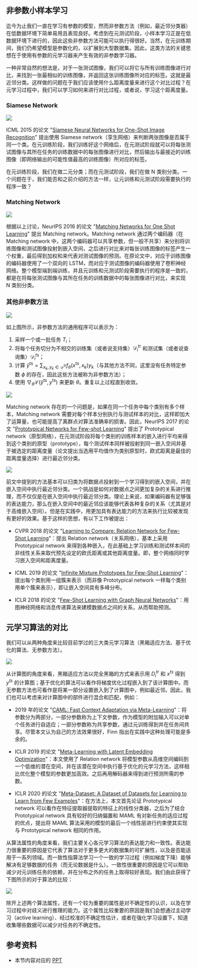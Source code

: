## 非参数小样本学习

迄今为止我们一直在学习有参数的模型，然而非参数方法（例如，最近邻分类器）在低数据环境下简单易用且表现良好。考虑到在元测试阶段，小样本学习正是在低数据环境下进行的，因此这些非参数方法可能可以执行得很好。当然，在元训练期间，我们仍希望模型是参数化的，以扩展到大型数据集。因此，这类方法的关键思想在于使用有参数的元学习器来产生有效的非参数学习器。

一种非常自然的想法是，对于一张测试图像，我们可以将它与所有训练图像进行对比，来找到一张最相似的训练图像，并返回这张训练图像所对应的标签。这就是最近邻分类。这样做的问题在于我们应该使用什么距离度量来进行这个对比过程？在元学习过程中，我们可以学习如何来进行对比过程，或者说，学习这个距离度量。

### Siamese Network

![](https://raw.githubusercontent.com/bighuang624/pic-repo/master/CS330-Siamese-Network.png)

ICML 2015 的论文 "[Siamese Neural Networks for One-Shot Image Recognition](http://www.cs.toronto.edu/~gkoch/files/msc-thesis.pdf)" 提出使用 Siamese network（孪生网络）来判断两张图像是否属于同一个类。在元训练阶段，我们训练好这个网络后，在元测试阶段就可以将每张测试图像与其所在任务的训练数据中的每张图像进行对比，然后输出与最接近的训练图像（即网络输出的可能性值最高的训练图像）所对应的标签。

在元训练阶段，我们在做二元分类；而在元测试阶段，我们在做 N 类别分类。一个问题在于，我们能否和之前介绍的方法一样，让元训练和元测试阶段需要执行的程序一致？

### Matching Network

![](https://raw.githubusercontent.com/bighuang624/pic-repo/master/CS330-Matching-Network.png)

根据以上讨论，NeurIPS 2016 的论文 "[Matching Networks for One Shot Learning](http://papers.nips.cc/paper/6385-matching-networks-for-one-shot-learning.pdf)" 提出 Matching network。Matching network 通过两个编码器（在 Matching network 中，这两个编码器可以共享参数，但一般不共享）来分别将训练图像和测试图像投射到嵌入空间，之后进行对比来对每张训练图像的标签产生一个权重，最后得到加权和来代表对测试图像的预测。在原论文中，对应于训练图像的编码器使用了一个双向的 LSTM，而对应于测试图像的编码器使用了卷积神经网络。整个模型端到端训练，并且元训练和元测试阶段需要执行的程序是一致的，都是在将每张测试图像与其所在任务的训练数据中的每张图像进行对比，来实现 N 类别分类。

### 其他非参数方法

![](https://raw.githubusercontent.com/bighuang624/pic-repo/master/CS330-non-parametric-methods.png)

如上图所示，非参数方法的通用程序可以表示为：

1. 采样一个或一批任务 $T_{i}$；
2. 将每个任务切分为不相交的训练集（或者说支持集）$\mathcal{D}_{i}^{\mathrm{tr}}$ 和测试集（或者说查询集）$\mathcal{D}_{i}^{\mathrm{ts}}$；
3. 计算 $\hat{y}^{\mathrm{ts}}=\sum_{x_{k}, y_{k} \in \mathcal{D}^{\mathrm{tr}}} f_{\theta}\left(x^{\mathrm{ts}}, x_{k}\right) y_{k}$（与其他方法不同，这里没有任务特定参数 $\phi$ 的存在，因此这些方法被称为非参数方法）；
4. 使用 $\nabla_{\theta} \mathcal{L}\left(\hat{y}^{\mathrm{ts}}, y^{\mathrm{ts}}\right)$ 来更新 $\theta$。重复以上过程直到收敛。

![](https://raw.githubusercontent.com/bighuang624/pic-repo/master/CS330-Prototypical-Network.png)

Matching network 存在的一个问题是，如果在同一个任务中每个类别有多个样本，Matching network 需要对每个样本分别执行与测试样本的对比，这样即加大了运算量，也可能提高了离群点对算法准确率的损害。因此，NeurIPS 2017 的论文 "[Prototypical Networks for Few-shot Learning](http://papers.nips.cc/paper/6996-prototypical-networks-for-few-shot-learning.pdf)" 提出了 Prototypical network（原型网络），在元测试阶段将每个类别的训练样本的嵌入进行平均来得到这个类别的原型（prototype），每个测试样本同样被投射到同一嵌入空间并基于被选定的距离度量（论文提出当选用平均值作为类别原型时，欧式距离是最佳的距离度量选择）进行最近邻分类。

![](https://raw.githubusercontent.com/bighuang624/pic-repo/master/CS330-other-non-parametric-methods.png)

前文中提到的方法基本可以归类为将数据点投射到一个学习得到的嵌入空间，并在嵌入空间中执行最近邻分类。一个挑战是如何对数据点之间更加复杂的关系进行推理，而不仅仅是在嵌入空间中执行最近邻分类。理论上来说，如果编码器有足够强的表达能力，那么在嵌入空间中的最近邻应该能够代表各种复杂的关系（尤其是对于高维嵌入空间）。但是在实践中，用更加具有表达能力的方法来执行比较被发现有更好的效果。基于这样的思想，有以下工作被提出：

- CVPR 2018 的论文 "[Learning to Compare: Relation Network for Few-Shot Learning](http://openaccess.thecvf.com/content_cvpr_2018/papers/Sung_Learning_to_Compare_CVPR_2018_paper.pdf)"：提出 Relation network（关系网络），基本上采用 Prototypical network 来得到各种嵌入，在此基础上学习训练和测试样本间的非线性关系来取代预先设定的欧氏距离或其他距离度量。即，整个网络同时学习嵌入空间和距离度量。

- ICML 2019 的论文 "[Infinite Mixture Prototypes for Few-Shot Learning](https://arxiv.org/pdf/1902.04552.pdf)"：提出每个类别用一组簇来表示（而非像 Prototypical network 一样每个类别用单个簇来表示），即让嵌入空间具有多峰分布。

- ICLR 2018 的论文 "[Few-Shot Learning with Graph Neural Networks](https://openreview.net/forum?id=BJj6qGbRW)"：用图神经网络和消息传递算法来建模数据点之间的关系，从而帮助预测。

## 元学习算法的对比

我们可以从两种角度来比较目前学过的三大类元学习算法（黑箱适应方法、基于优化的算法、无参数方法）。

![](https://raw.githubusercontent.com/bighuang624/pic-repo/master/CS330-Comparison-from-computation-graph-perspective.png)

从计算图的角度来看，黑箱适应方法以完全黑箱的方式来表示用 $D_i^{tr}$ 和 $x^{ts}$ 得到 $y^{ts}$ 的计算图；基于优化的算法可以看作将梯度优化过程嵌入到了该计算图中。而无参数方法也可看作是将某一部分设置嵌入到了计算图中，例如最近邻。因此，我们也可以考虑来对计算图中的部件进行混合和匹配，例如：

- 2019 年的论文 "[CAML: Fast Context Adaptation via Meta-Learning](https://openreview.net/forum?id=BylBfnRqFm)"：将参数分为两部分，一部分参数称为上下文参数，作为模型的附加输入可以对单个任务进行自适应；一部分参数称为共享参数，通过元训练得到并在任务间共享。尽管本文认为自己的方法效果很好，Finn 指出在实践中这种处理可能是多余的。

- ICLR 2019 的论文 "[Meta-Learning with Latent Embedding Optimization](https://openreview.net/forum?id=BJgklhAcK7)"：本文使用了 Relation network 将模型参数从高维空间编码到一个低维的潜在空间，并在该潜在空间中执行基于优化的元学习方法，这样相比优化整个模型的参数更加高效。之后再用解码器来得到进行预测所需的参数。

- ICLR 2020 的论文 "[Meta-Dataset: A Dataset of Datasets for Learning to Learn from Few Examples](https://openreview.net/forum?id=rkgAGAVKPr)"：在方法上，本文首先论证 Prototypical network 可以看作在特征提取器提取的特征上的线性分类器，之后为了结合 Prototypical network 具有较好的归纳偏置和 MAML 有对新任务的适应过程的优点，提出将 MAML 算法采用的模型的最后一个线性层进行约束使其实现与 Prototypical network 相同的作用。

从算法属性的角度来看，我们主要关心各元学习算法的表达能力和一致性。表达能力很重要的原因是它代表了算法对于更多更大的数据集的可扩展性，以及是否能适用于一系列领域。而一致性指算法学习一个一致的学习过程（例如梯度下降）能够解决有足够数据的任务（而无论数据是什么）。一致性很重要的原因是它可以帮助减少对元训练任务的依赖，并在分布之外的任务上取得较好表现。我们由此获得了下图所示的对于算法的比较：

![](https://raw.githubusercontent.com/bighuang624/pic-repo/master/CS330-Comparison-from-algorithmic-properties-perspective.png)

除开上述两个算法属性，还有一个较为重要的属性是对不确定性的认识，以及在学习过程中对歧义进行推理的能力。这个属性比较重要的原因是我们会想通过主动学习（active learning）、经过校准的不确定性估计，或者在强化学习设置下，知道收集哪些数据可以减少对任务的不确定性。

## 参考资料

* 本节内容对应的 [PPT](http://web.stanford.edu/class/cs330/slides/cs330_lecture4.pdf)



